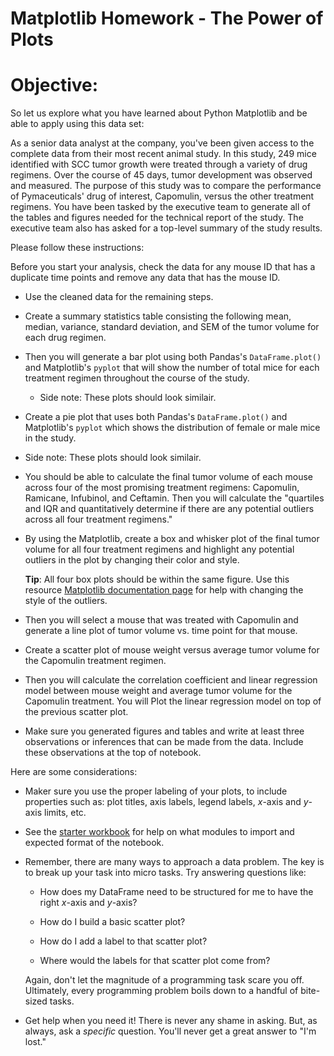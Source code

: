 # Matplotlib Homework - The Power of Plots

# Objective:

So let us explore what you have learned about Python Matplotlib and be able to apply using this data set:

As a senior data analyst at the company, you've been given access to the complete data from their most recent animal study. In this study, 249 mice identified with SCC tumor growth were treated through a variety of drug regimens. Over the course of 45 days, tumor development was observed and measured. The purpose of this study was to compare the performance of Pymaceuticals' drug of interest, Capomulin, versus the other treatment regimens. You have been tasked by the executive team to generate all of the tables and figures needed for the technical report of the study. The executive team also has asked for a top-level summary of the study results.

Please follow these instructions:

  Before you start your analysis, check the data for any mouse ID that has a duplicate time points and remove any data that has the mouse ID.

* Use the cleaned data for the remaining steps.

* Create a summary statistics table consisting the following  mean, median, variance, standard deviation, and SEM of the tumor volume for each drug regimen.

* Then you will generate a bar plot using both Pandas's `DataFrame.plot()` and Matplotlib's `pyplot` that will show the number of total mice for each treatment regimen throughout the course of the study.

  * Side note: These plots should look similair.

*  Create a pie plot that uses both Pandas's `DataFrame.plot()` and Matplotlib's `pyplot` which shows the distribution of female or male mice in the study.

  * Side note: These plots should look similair.


*  You should be able to calculate the final tumor volume of each mouse across four of the most promising treatment regimens: Capomulin, Ramicane, Infubinol, and Ceftamin. Then you will calculate the "quartiles and IQR and quantitatively determine if there are any potential outliers across all four treatment regimens."

* By using the Matplotlib, create a box and whisker plot of the final tumor volume for all four treatment regimens and highlight any potential outliers in the plot by changing their color and style.

  **Tip**: All four box plots should be within the same figure. Use this  resource [Matplotlib documentation page](https://matplotlib.org/gallery/pyplots/boxplot_demo_pyplot.html#sphx-glr-gallery-pyplots-boxplot-demo-pyplot-py) for help with changing the style of the outliers.

* Then you will select a mouse that was treated with Capomulin and generate a line plot of tumor volume vs. time point for that mouse.

* Create a scatter plot of mouse weight versus average tumor volume for the Capomulin treatment regimen.

* Then you will calculate the correlation coefficient and linear regression model between mouse weight and average tumor volume for the Capomulin treatment. You will Plot the linear regression model on top of the previous scatter plot.

* Make sure you generated figures and tables and write at least three observations or inferences that can be made from the data. Include these observations at the top of notebook.

Here are some considerations:

* Maker sure you use the proper labeling of your plots, to include properties such as: plot titles, axis labels, legend labels, _x_-axis and _y_-axis limits, etc.

* See the [starter workbook](Pymaceuticals/pymaceuticals_starter.ipynb) for help on what modules to import and expected format of the notebook.



* Remember, there are many ways to approach a data problem. The key is to break up your task into micro tasks. Try answering questions like:

  * How does my DataFrame need to be structured for me to have the right _x_-axis and _y_-axis?

  * How do I build a basic scatter plot?

  * How do I add a label to that scatter plot?

  * Where would the labels for that scatter plot come from?

  Again, don't let the magnitude of a programming task scare you off. Ultimately, every programming problem boils down to a handful of bite-sized tasks.

* Get help when you need it! There is never any shame in asking. But, as always, ask a _specific_ question. You'll never get a great answer to "I'm lost."



